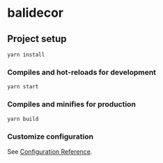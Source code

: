 # balidecor

## Project setup

```
yarn install
```

### Compiles and hot-reloads for development

```
yarn start
```

### Compiles and minifies for production

```
yarn build
```

### Customize configuration

See [Configuration Reference](https://cli.vuejs.org/config/).
